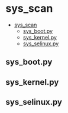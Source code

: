 # sys_scan

- [sys_scan](#sys_scan)
  - [sys_boot.py](#sys_bootpy)
  - [sys_kernel.py](#sys_kernelpy)
  - [sys_selinux.py](#sys_selinuxpy)

## sys_boot.py

## sys_kernel.py

## sys_selinux.py
